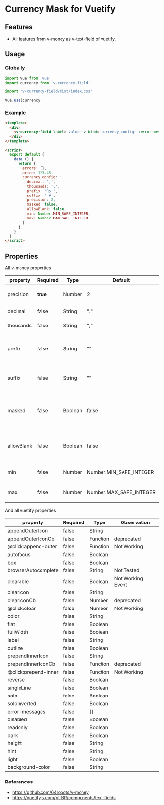 # Currency Mask for Vuetify

## Features

- All features from v-money as v-text-field of vuetify.

## Usage

### Globally

```js
import Vue from 'vue'
import currency from 'v-currency-field'

import 'v-currency-field/dist/index.css'

Vue.use(currency)
```

### Example

```html
<template>
  <div>
    <v-currency-field label="Value" v-bind="currency_config" :error-messages="errors.price" v-model="price"></v-currency-field>
  </div>
</template>

<script>
  export default {
    data () {
      return {
        errors: {},
        price: 123.45,
        currency_config: {
          decimal: ',',
          thousands: '.',
          prefix: 'R$ ',
          suffix: ' #',
          precision: 2,
          masked: false,
          allowBlank: false,
          min: Number.MIN_SAFE_INTEGER,
          max: Number.MAX_SAFE_INTEGER
        }
      }
    }
  }
</script>
```

## Properties

All v-money properties

| property   | Required | Type    | Default                 | Description                                             |
|------------|----------|---------|-------------------------|---------------------------------------------------------|
| precision  | **true** | Number  | 2                       | How many decimal places                                 |
| decimal    | false    | String  | "."                     | Decimal separator                                       |
| thousands  | false    | String  | ","                     | Thousands separator                                     |
| prefix     | false    | String  | ""                      | Currency symbol followed by a Space, like "R$ "         |
| suffix     | false    | String  | ""                      | Percentage for example: " %"                            |
| masked     | false    | Boolean | false                   | If the component output should include the mask or not  |
| allowBlank | false    | Boolean | false                   | If the field can start blank and be cleared out by user |
| min        | false    | Number  | Number.MIN_SAFE_INTEGER | The min value allowed                                   |
| max        | false    | Number  | Number.MAX_SAFE_INTEGER | The max value allowed                                   |

And all vuetify properties

| property              | Required | Type      |  Observation        |
|-----------------------|----------|-----------| --------------------|
| appendOuterIcon       | false    | String    |                     |
| appendOuterIconCb     | false    | Function  | deprecated          |
| @click:append-outer   | false    | Function  | Not Working         |
| autofocus             | false    | Boolean   |                     |
| box                   | false    | Boolean   |                     |
| browserAutocomplete   | false    | String    | Not Tested          |
| clearable             | false    | Boolean   | Not Working Event   |
| clearIcon             | false    | String    |                     |
| clearIconCb           | false    | Number    | deprecated          |
| @click:clear          | false    | Number    | Not Working         |
| color                 | false    | String    |                     |
| flat                  | false    | Boolean   |                     |
| fullWidth             | false    | Boolean   |                     |
| label                 | false    | String    |                     |
| outline               | false    | Boolean   |                     |
| prependInnerIcon      | false    | String    |                     |
| prependInnerIconCb    | false    | Function  | deprecated          |
| @click:prepend-inner  | false    | Function  | Not Working         |
| reverse               | false    | Boolean   |                     |
| singleLine            | false    | Boolean   |                     |
| solo                  | false    | Boolean   |                     |
| soloInverted          | false    | Boolean   |                     |
| error-messages        | false    | []        |                     |
| disabled              | false    | Boolean   |                     |
| readonly              | false    | Boolean   |                     |
| dark                  | false    | Boolean   |                     |
| height                | false    | String    |                     |
| hint                  | false    | String    |                     |
| light                 | false    | Boolean   |                     |
| background-color      | false    | String    |                     |


### References

- https://github.com/64robots/v-money
- https://vuetifyjs.com/pt-BR/components/text-fields
